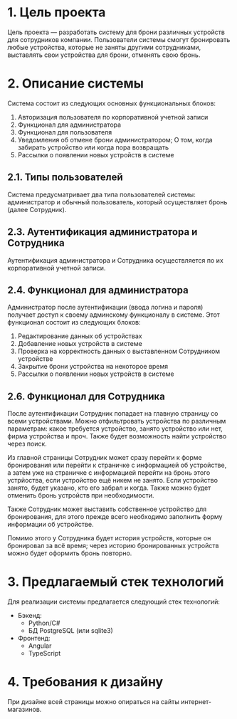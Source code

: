 # 1. Цель проекта

Цель проекта — разработать систему для брони различных устройств для сотрудников компании. 
Пользователи системы смогут бронировать любые устройства, которые не заняты другими 
сотрудниками, выставлять свои устройства для брони, отменять свою бронь.   


# 2. Описание системы

Система состоит из следующих основных функциональных блоков:

1. Авторизация пользователя по корпоративной учетной записи
2. Функционал для администратора
3. Функционал для пользователя
4. Уведомления об отмене брони администратором; О том, 
когда забирать устройство или когда пора возвращать
5. Рассылки о появлении новых устройств в системе  


## 2.1. Типы пользователей

Система предусматривает два типа пользователей системы: администратор 
и обычный пользователь, который осуществляет бронь (далее Сотрудник).


## 2.3. Аутентификация администратора и Сотрудника 

Аутентификация администратора и Сотрудника осуществляется по их корпоративной 
учетной записи.


## 2.4. Функционал для администратора

Администратор после аутентификации (ввода логина и пароля) получает доступ к 
своему админскому функционалу в системе. Этот функционал состоит из
следующих блоков:

1. Редактирование данных об устройствах
2. Добавление новых устройств в системе
3. Проверка на корректность данных о выставленном Сотрудником устройстве
4. Закрытие брони устройства на некоторое время 
5. Рассылки о появлении новых устройств в системе 


## 2.6. Функционал для Сотрудника

После аутентификации Сотрудник попадает на главную страницу со всеми устройствами. 
Можно отфильтровать устройства по различным параметрам: какое требуется устройство, 
занято устройство или нет, фирма устройства и проч. Также будет возможность найти 
устройство через поиск.

Из главной страницы Сотрудник может сразу перейти к форме бронирования или перейти к страничке 
с информацией об устройстве, а затем уже на страничке с информацией перейти на бронь этого устрйоства, 
если устройство ещё никем не занято. Если устройство занято, будет указано, кто его забрал и когда. 
Также можно будет отменить бронь устройств при необходимости.

Также Сотрудник может выставить собственное устройство для бронирования, для этого 
прежде всего необходимо заполнить форму информации об устройстве.

Помимо этого у Сотрудника будет история устройств, которые он бронировал за всё время;
через историю бронированных устройств можно будет оформить бронь повторно.


# 3. Предлагаемый стек технологий

Для реализации системы предлагается следующий стек технологий:

* Бэкенд:
    - Python/С#
    - БД PostgreSQL (или sqlite3)
* Фронтенд:
    - Angular
    - TypeScript


# 4. Требования к дизайну

При дизайне всей страницы можно опираться на сайты интернет-магазинов.

